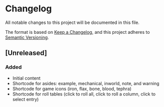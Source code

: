 # Changelog

All notable changes to this project will be documented in this file.

The format is based on [Keep a Changelog](https://keepachangelog.com/en/1.0.0/),
and this project adheres to [Semantic Versioning](https://semver.org/spec/v2.0.0.html).

## [Unreleased]

### Added

+ Initial content
+ Shortcode for asides: example, mechanical, inworld, note, and warning
+ Shortcode for game icons (iron, flax, bone, blood, tephra)
+ Shortcode for roll tables (click to roll all, click to roll a column, click to select entry)
